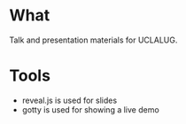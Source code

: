 # What

Talk and presentation materials for UCLALUG.

# Tools

* reveal.js is used for slides
* gotty is used for showing a live demo
